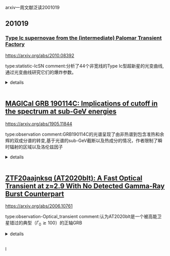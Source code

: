 arxiv一周文献泛读2001019

## 201019

### [Type Ic supernovae from the (intermediate) Palomar Transient Factory](./2010.08392.pdf)

https://arxiv.org/abs/2010.08392

type:statistic-IcSN
comment:分析了44个非宽线的Type Ic型超新星的光变曲线, 通过光变曲线研究它们的爆炸参数。

<details>
<summary>details</summary>

Authors: C. Barbarino, J. Sollerman, F. Taddia, C. Fremling, E. Karamehmetoglu, I. Arcavi, A. Gal-Yam, R. Laher, S. Schulze, P. Wozniak, Lin Yan
Comments: 28 pages, 21 figures, Submitted to A&A

Context. Type Ic supernovae represent the explosions of the most stripped massive stars, but their progenitors and explosion mechanisms remain unclear. Larger samples of observed supernovae can help characterize the population of these transients.

Aims. We present an analysis of **44 spectroscopically normal Type Ic supernovae**, with focus on the **light curves**. The photometric data were obtained over 7 years with the Palomar Transient Factory (PTF) and its continuation, the intermediate PalomarTransientFactory (iPTF). This is the first homogeneous and large sample of SNe Ic from an untargeted survey, and we aim to estimate explosion parameters for the sample.

Methods. We present K-corrected $Bgriz$ light curves of these SNe, obtained through photometry on **template-subtracted images**. We performed an analysis on the shape of the r-band light curves and confirmed the **correlation between the rise parameter $∆m_{−10}$ and the decline parameter $∆m_{15}$.** **Peak r-band absolute magnitudes** have an average of −17.71±0.85 mag. To derive the explosion epochs,we fit the $r$-band lightcurves to a **template derived from a well-sampled light curve.** We **computed the bolometric light curves using $r$ and $g$ band data,  $g−r$ colors and bolometric corrections.** **Bolometric light curves and Feiiλ5169 velocities at peak were used to fit to the Arnett semianalytic model** in order to estimate the **ejecta mass** $M_{ej}$, the **explosion energy** $E_K$ and the **mass of radioactive nickel** $M_{56Ni}$ for each SN.

Results. Including 41 SNe, we find average values of < $M_{ej}$>=4.50±0.79 $M_⊙$,< $E_{K}$ >=1.79±0.29×$10^{51}$erg, and< $M_{56Ni}$ >=0.19±0.03 $M_{⊙}$. The explosion-parameter distributions are comparable to those available in the literature, but our large sample also includes some transients with narrow and very broad light curves leading to more extreme ejecta masses values.

- 分析了44个光谱普通(as opposed to broad lined)的Type Ic型超新星的光变曲线（来自PTF和iPTF 7年内的测光数据）。目的是研究通过光变曲线研究它们的爆炸参数。
  ![fig2_redshfit](./2010.08392_fig2.png)
- 发表了这些超新星经过K修正(Taddia et al. (2019))的$Bgriz$光变曲线（通过对减去模板的图像测光得到，工具为Palomar Transient Factory Image Differencing and Extraction (PTFIDE) pipeline，[A&A, 618, A37]；相减之后用PSF测光。
- 分析r波段光变曲线，验证了$∆m_{−10}$和$∆m_{15}$的关系，得到r波段峰值绝对星等平均为 $M_r ~ -17.71 \pm 0.85$。
  ![fig8a](./2010.08392_fig8a.png)
- 为了得到爆发时间，将r波段光变曲线向充分采样源(iptf13djf)的光变曲线模板拟合，并使用r和g波段光变曲线，g-r色指数以及热修正(Lyman et al. (2014) MNRAS, 437, 3848, eg. g - BC or (r -> g) - BC)计算bolometric 光变曲线，再利用得到的bolometric LC和Feiiλ5169线来估算（Arnett semianalytic model）抛射物质量$M_{ej}$，爆发能量$E_K$和56Ni的质量 $M_{56Ni}$。
- 结果为，在41个SN中，平均爆炸参数为：< $M_{ej}$>=4.50±0.79 $M_⊙$,< $E_{K}$ >=1.79±0.29×$10^{51}$erg, < $M_{56Ni}$ >=0.19±0.03 $M_{⊙}$。这些参数分布与以往文献相符，尽管本文样本中也存在窄的和很宽的光变曲线，这回导致更极端的抛射物质量。
  ![fig20&21](./2010.08392_fig20&21.png)

</details>

<br />

## [MAGICal GRB 190114C: Implications of cutoff in the spectrum at sub-GeV energies](./1905.11844.pdf)

https://arxiv.org/abs/1905.11844

type:observation
comment:GRB190114C的光谱呈现了由非热谱到包含准热和余辉的双成分谱的转变,基于光谱的sub-GeV截断以及热成分的情况，作者限制了瞬时辐射的区域以及洛伦兹因子

<details>
<summary>details</summary>

Authors: Vikas Chand, Partha Sarathi Pal, Ankush Banerjee, Vidushi Sharma, P. H. T. Tam, Xinbo He
Comments: Revised and accepted for publication in the ApJ

GRB 190114C is an unusual gamma-ray burst (GRB) due to its **detection at sub-TeV energies by MAGIC**, seen at redshift z = 0.42. This burst is one of the brightest GRB detected by $Fermi$. A joint GBM-LAT analysis of the prompt emission reveals the presence of sub-GeV spectral cutoff when the LAT $low-energy\ events$ (LLE) data is also examined. A similar high-energy cutoff was likewise reported in GRB 160509A and GRB 100724B earlier, as well as handful of other sources. The cutoff can be explained by the intrinsic opacity due to pair production within the emitting region. GRB 190114C shows a transition from non-thermal to a quasi-thermal-like spectrum and a radiation component that can be attributed to afterglow. **Based on spectral analysis, we constrain the site of the prompt emission and Lorentz factor.** Knowing that sub-TeV photons are detected in MAGIC, w**e perceive that the observed spectrum is indeed an overlap from two emission sites, where the emission observed in $Fermi$ is more consistent with prompt emission produced via photospheric dissipation along with a concurrent component from the external shock.** 

- 红移 z=0.42的GRB 190114C 因MAGIC探测到其高能亚TeV波段而显得不寻常。这是$Fermi$探测到的最亮的爆之一。
  ![obs](./1905.11844_magicobs.png)
  
  ![energyrange](./1905.11844_energyrange.png)
  
  ![fig1](./1905.11844_fig1.png)

- 瞬时辐射时期的BAT-LAT数据联合分析显示，若考虑LAT的低能数据 (when the LAT $low-energy\ events$ (LLE) data is also exiamined)，则会呈现一个亚GeV的光谱截断（Q：指什么？）类似的高能截断在GRN 160509A 和 GRB 100724B 以及其它几个源中也出现过。这个截断可由辐射区域内的对形成(pair-production)造成的内秉不透明度来解释。
  ![fig2](./1905.11844_fig2.png)
  ![cpl](./1905.11844_cpl.png)

- GRB 190114C的光谱呈现了由非热谱到包含准热和余辉的双成分谱的转变。

- 基于光谱的sub-GeV截断以及热成分的情况，作者限制了瞬时辐射的区域以及洛伦兹因子。

- 鉴于MAGIC探测到亚TeV的光子，作者认为观测到的光谱实际上是来自两个辐射区域的叠加，其中$Fermi$探测到的辐射更像是来自 外激波中并发成分 加上光球层耗散 产生的瞬势辐射 发出的。( photospheric dissipation along with a concurrent component from the external shock )

  ![con](./1905.11844_cnon.png)

</details>

<br />

## [ZTF20aajnksq (AT2020blt): A Fast Optical Transient at z≈2.9 With No Detected Gamma-Ray Burst Counterpart](./2006.10761.pdf)

https://arxiv.org/abs/2006.10761

type:observation-Optical_transient
comment:认为AT2020blt是一个被高能卫星错过的典型（$Γ_0≳100$）的正轴GRB

<details>
<summary>details</summary>
Authors: Anna Y. Q. Ho, et al.
Comments:  19 pages, 4 figures, 1 table. Version accepted by ApJ on 17 Oct 2020

We present ZTF20aajnksq (AT2020blt), a fast-fading (Δr=2.4 mag in Δt=1.3 days) red (g−r≈0.6 mag) and luminous ($M_{1626 AA}$=−25.9) optical transient at z=2.9 discovered by the Zwicky Transient Facility (ZTF). AT2020blt shares several features in common with afterglows to long-duration gamma-ray bursts (GRBs): (1) an optical light curve well-described by a broken power-law with a break at $t_j$=1 day (observer-frame); (2) a luminous ($L_X=10^{46} erg s^{−1}$) X-ray counterpart; and (3) luminous ($L_ν=4×10^{31} erg sec^{−1} Hz^{−1}$ at 10 GHz) radio emission. However, no GRB was detected in the 0.74d between the last ZTF non-detection (r>20.64) and the first ZTF detection (r=19.57), with an upper limit on the isotropic-equivalent gamma-ray energy release of $E_{γ,iso}<7×10^{52} erg$. AT2020blt is thus the third afterglow-like transient discovered without a detected GRB counterpart (after PTF11agg and ZTF19abvizsw) and the second (after ZTF19abvizsw) with a redshift measurement. We conclude that the properties of AT2020blt are consistent with a classical (initial Lorentz factor $Γ_0≳100$) on-axis GRB that was **missed by high-energy satellites**. Furthermore, by estimating the rate of transients with light curves similar to that of AT2020blt in ZTF high-cadence data, we agree with previous results that there is no evidence for an afterglow-like phenomenon that is significantly more common than classical GRBs. We conclude by discussing the status and future of **fast-transient searches in wide-field high-cadence optical surveys**. 

- ZTF20aajnksq (AT2020blt)是一个快速衰减（1.3天内r波段星等衰减了2.4）的较红（g-r ≈ 0.6）且较亮（$M_{1626 AA}$=−25.9）的红移z为2.9的光学暂现源。
- Discovery: show section 2.1
  ![tab1](./2006.10761_tab1_note.png)
  ![tab1](./2006.10761_tab1.png)
- 这个源在余辉上显示出一些和长伽玛暴相似的特征，如：
  - 光学光变曲线可以很好得由一个BPL来描述，拐折时间$t_j$=1天（观测者系）;
  - 存在明亮的X射线对应体（$L_X=10^{46} erg s^{−1}$）
  - 具有明亮的射电辐射（$L_ν=4×10^{31} erg\ s^{−1}\ Hz^{−1}$）
- 然而在ZTF最后的non-dection（0.74d r>20.64）之前都没有发现有GRB的存在，相应等效各向同性伽马射线能量$E_{γ,iso}<7×10^{52} erg$。 因此AT2020blt是第三个 (after PTF11agg and **ZTF19abvizsw**) 有相似余辉但没有对应GRB被探测的暂现源，同时也是第二个测量红移的测类源。
- 作者得出结论认为AT2020blt是一个被高能卫星错过的典型（$Γ_0≳100$）的正轴GRB。并且，通过估计在ZTF高节律的数据中出现类似此源光变曲线出现的几率(这样的几率不会超过典型GRB发生的几率)，可以进一步增加上述结论是正确的可能性。
- Zackay et al. (2016) ApJ, 830, 27, doi: 10.3847/0004-637X/830/1/27  Masci et al. (2019)  PASP, 131, 018003 . about image subtraction

</details>

<br />l





